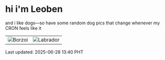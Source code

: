 # hi i'm Leoben

and i like dogs—so have some random dog pics that change whenever my CRON feels like it

|  |  |
|--------|----------|
| ![Borzoi](https://random-dog-vercel.vercel.app/api/random-borzoi?v=1751089230) | ![Labrador](https://random-dog-vercel.vercel.app/api/random-labrador?v=1751089230) |

Last updated: 2025-06-28 13:40 PHT
